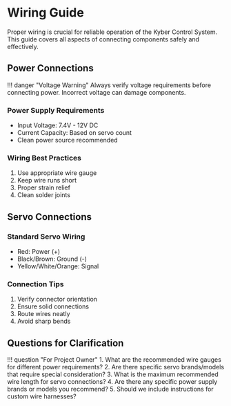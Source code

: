 # Wiring Guide

Proper wiring is crucial for reliable operation of the Kyber Control System. This guide covers all aspects of connecting components safely and effectively.

## Power Connections

!!! danger "Voltage Warning"
    Always verify voltage requirements before connecting power. Incorrect voltage can damage components.

### Power Supply Requirements
- Input Voltage: 7.4V - 12V DC
- Current Capacity: Based on servo count
- Clean power source recommended

### Wiring Best Practices
1. Use appropriate wire gauge
2. Keep wire runs short
3. Proper strain relief
4. Clean solder joints

## Servo Connections

### Standard Servo Wiring
- Red: Power (+)
- Black/Brown: Ground (-)
- Yellow/White/Orange: Signal

### Connection Tips
1. Verify connector orientation
2. Ensure solid connections
3. Route wires neatly
4. Avoid sharp bends

## Questions for Clarification

!!! question "For Project Owner"
    1. What are the recommended wire gauges for different power requirements?
    2. Are there specific servo brands/models that require special consideration?
    3. What is the maximum recommended wire length for servo connections?
    4. Are there any specific power supply brands or models you recommend?
    5. Should we include instructions for custom wire harnesses?